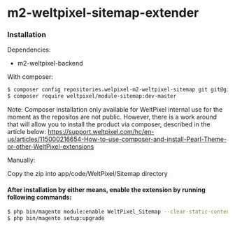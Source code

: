 # m2-weltpixel-sitemap-extender

### Installation

Dependencies:
 - m2-weltpixel-backend

With composer:

```sh
$ composer config repositories.welpixel-m2-weltpixel-sitemap git git@github.com:Weltpixel/m2-weltpixel-sitemap-extender.git
$ composer require weltpixel/module-sitemap:dev-master
```
Note: Composer installation only available for WeltPixel internal use for the moment as the repositos are not public. However, there is a work around that will allow you to install the product via composer, described in the article below: https://support.weltpixel.com/hc/en-us/articles/115000216654-How-to-use-composer-and-install-Pearl-Theme-or-other-WeltPixel-extensions


Manually:

Copy the zip into app/code/WeltPixel/Sitemap directory

#### After installation by either means, enable the extension by running following commands:

```sh
$ php bin/magento module:enable WeltPixel_Sitemap --clear-static-content
$ php bin/magento setup:upgrade
```
